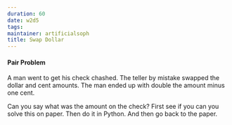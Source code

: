 ```yaml
---
duration: 60
date: w2d5
tags:
maintainer: artificialsoph
title: Swap Dollar
---
```


#### Pair Problem

A man went to get his check chashed. The teller by mistake swapped the dollar and cent amounts. The man ended up with double the amount minus one cent.

Can you say what was the amount on the check? First see if you can you solve this on paper. Then do it in Python. And then go back to the paper.
